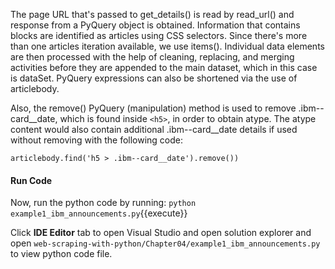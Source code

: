 The page URL that's passed to get_details() is read by read_url() and response from a PyQuery object is obtained. Information that contains blocks are identified as articles using CSS selectors. Since there's more than one articles iteration available, we use items(). Individual data elements are then processed with the help of cleaning, replacing, and merging activities before they are appended to the main dataset, which in this case is dataSet. PyQuery expressions can also be shortened via the use of articlebody.

Also, the remove() PyQuery (manipulation) method is used to remove .ibm--card__date, which is found inside `<h5>`, in order to obtain atype. The atype content would also contain additional .ibm--card__date details if used without removing with the following code:

```
articlebody.find('h5 > .ibm--card__date').remove())
```


#### Run Code
Now, run the python code by running: `python example1_ibm_announcements.py`{{execute}}

Click **IDE Editor** tab to open Visual Studio and open solution explorer and open `web-scraping-with-python/Chapter04/example1_ibm_announcements.py` to view python code file.
